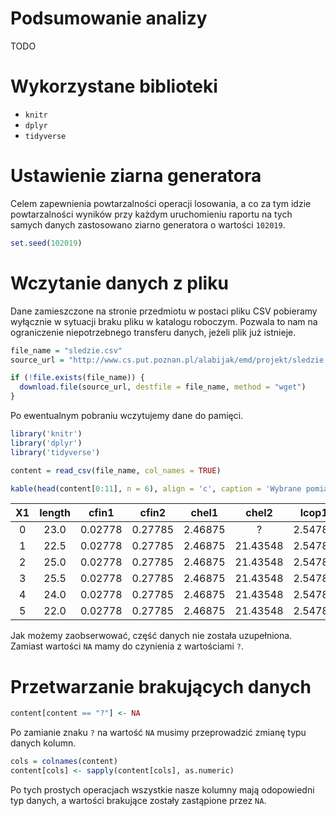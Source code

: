 Podsumowanie analizy
====================

TODO

Wykorzystane biblioteki
=======================

-   `knitr`
-   `dplyr`
-   `tidyverse`

Ustawienie ziarna generatora
============================

Celem zapewnienia powtarzalności operacji losowania, a co za tym idzie
powtarzalności wyników przy każdym uruchomieniu raportu na tych samych
danych zastosowano ziarno generatora o wartości `102019`.

``` r
set.seed(102019)
```

Wczytanie danych z pliku
========================

Dane zamieszczone na stronie przedmiotu w postaci pliku CSV pobieramy
wyłącznie w sytuacji braku pliku w katalogu roboczym. Pozwala to nam na
ograniczenie niepotrzebnego transferu danych, jeżeli plik już istnieje.

``` r
file_name = "sledzie.csv"
source_url = "http://www.cs.put.poznan.pl/alabijak/emd/projekt/sledzie.csv"

if (!file.exists(file_name)) {
  download.file(source_url, destfile = file_name, method = "wget")
}
```

Po ewentualnym pobraniu wczytujemy dane do pamięci.

``` r
library('knitr')
library('dplyr')
library('tidyverse')

content = read_csv(file_name, col_names = TRUE)

kable(head(content[0:11], n = 6), align = 'c', caption = 'Wybrane pomiary')
```

|  X1 | length |  cfin1  |  cfin2  |  chel1  |   chel2  |  lcop1  |   lcop2  |  fbar |  recr  |    cumf   |
|:---:|:------:|:-------:|:-------:|:-------:|:--------:|:-------:|:--------:|:-----:|:------:|:---------:|
|  0  |  23.0  | 0.02778 | 0.27785 | 2.46875 |     ?    | 2.54787 | 26.35881 | 0.356 | 482831 | 0.3059879 |
|  1  |  22.5  | 0.02778 | 0.27785 | 2.46875 | 21.43548 | 2.54787 | 26.35881 | 0.356 | 482831 | 0.3059879 |
|  2  |  25.0  | 0.02778 | 0.27785 | 2.46875 | 21.43548 | 2.54787 | 26.35881 | 0.356 | 482831 | 0.3059879 |
|  3  |  25.5  | 0.02778 | 0.27785 | 2.46875 | 21.43548 | 2.54787 | 26.35881 | 0.356 | 482831 | 0.3059879 |
|  4  |  24.0  | 0.02778 | 0.27785 | 2.46875 | 21.43548 | 2.54787 | 26.35881 | 0.356 | 482831 | 0.3059879 |
|  5  |  22.0  | 0.02778 | 0.27785 | 2.46875 | 21.43548 | 2.54787 |     ?    | 0.356 | 482831 | 0.3059879 |

Jak możemy zaobserwować, część danych nie została uzupełniona. Zamiast
wartości `NA` mamy do czynienia z wartościami `?`.

Przetwarzanie brakujących danych
================================

``` r
content[content == "?"] <- NA
```

Po zamianie znaku `?` na wartość `NA` musimy przeprowadzić zmianę typu
danych kolumn.

``` r
cols = colnames(content)
content[cols] <- sapply(content[cols], as.numeric)
```

Po tych prostych operacjach wszystkie nasze kolumny mają odopowiedni typ
danych, a wartości brakujące zostały zastąpione przez `NA`.
